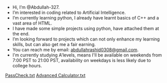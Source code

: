 - Hi, I’m @Abdullah-327.
- I’m interested in coding related to Artificial Intelligence.
- I’m currently learning python, I already have learnt basics of C++ and a vast area of HTML.
- I have made some simple projects using python, have attached them at the end.
- I’m looking forward to projects which can not only enhance my learning skills, but can also get me a fair earning.
- You can reach me by email: abdullahrashid0308@gmail.com.
- I'm currently studying A'levels, means I'll be available on weekends from 7:00 PST to 21:00 PST, availability on weekdays is less likely due to college hours.

<!---
Abdullah-327/Abdullah-327 is a ✨ special ✨ repository because its `README.md` (this file) appears on your GitHub profile.
You can click the Preview link to take a look at your changes.
--->
[PassCheck.txt](https://github.com/user-attachments/files/18815425/PassCheck.txt)
[Advanced Calculator.txt](https://github.com/user-attachments/files/18815424/Advanced.Calculator.txt)
